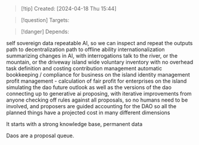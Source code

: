 
>[!tip] Created: [2024-04-18 Thu 15:44]

>[!question] Targets: 

>[!danger] Depends: 

self sovereign data
repeatable AI, so we can inspect and repeat the outputs
path to decentralization
path to offline ability
internationalization
summarizing changes in AI, with interrogations
talk to the river, or the mountain, or the driveway
island wide voluntary inventory with no overhead
task definition and costing
contribution management
automatic bookkeeping / compliance for business on the island
identity management
profit management - calculation of fair profit for enterprises on the island
simulating the dao future outlook as well as the versions of the dao
connecting up to 
generative ai proposing, with iterative improvements from anyone
checking off rules against all proposals, so no humans need to be involved, and proposers are guided
accounting for the DAO so all the planned things have a projected cost in many different dimensions

It starts with a strong knowledge base, permanent data

Daos are a proposal queue.